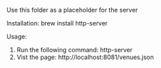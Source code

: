 Use this folder as a placeholder for the server

Installation:
brew install http-server

Usage:
1. Run the following command: http-server
2. Vist the page: http://localhost:8081/venues.json
